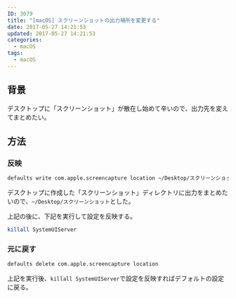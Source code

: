 ```yaml
---
ID: 3079
title: "[macOS] スクリーンショットの出力場所を変更する"
date: 2017-05-27 14:21:53
updated: 2017-05-27 14:21:53
categories:
  - macOS
tags:
  - macOS
---
```


## 背景

デスクトップに「スクリーンショット」が散在し始めて辛いので、出力先を変えてまとめたい。

## 方法

### 反映

```bash
defaults write com.apple.screencapture location ~/Desktop/スクリーンショット
```

デスクトップに作成した「スクリーンショット」ディレクトリに出力をまとめたいので、`~/Desktop/スクリーンショット`とした。

上記の後に、下記を実行して設定を反映する。

```bash
killall SystemUIServer
```

### 元に戻す

```bash
defaults delete com.apple.screencapture location
```

上記を実行後、`killall SystemUIServer`で設定を反映すればデフォルトの設定に戻る。
